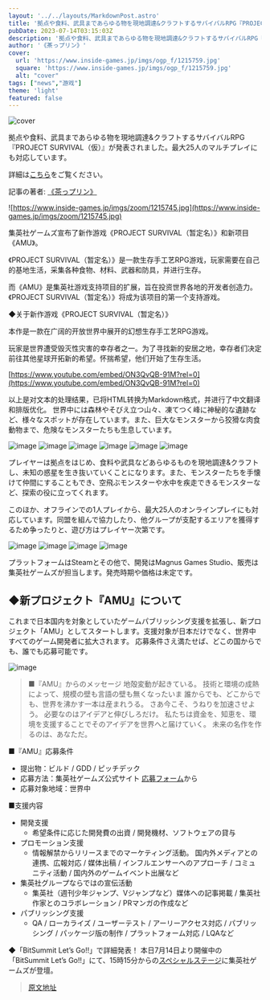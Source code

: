 ```yaml
---
layout: '../../layouts/MarkdownPost.astro'
title: '拠点や食料、武具まであらゆる物を現地調達&クラフトするサバイバルRPG『PROJECT SURVIVAL（仮）』発表！最大25人のマルチプレイにも対応'
pubDate: 2023-07-14T03:15:03Z
description: '拠点や食料、武具まであらゆる物を現地調達&クラフトするサバイバルRPG『PROJECT SURVIVAL（仮）』が発表されました。最大25人のマルチプレイにも対応しています。'
author: '《茶っプリン》'
cover:
  url: 'https://www.inside-games.jp/imgs/ogp_f/1215759.jpg'
  square: 'https://www.inside-games.jp/imgs/ogp_f/1215759.jpg'
  alt: "cover"
tags: ["news","游戏"]
theme: 'light'
featured: false
---
```


![cover](https://www.inside-games.jp/imgs/ogp_f/1215759.jpg)

拠点や食料、武具まであらゆる物を現地調達&クラフトするサバイバルRPG『PROJECT SURVIVAL（仮）』が発表されました。最大25人のマルチプレイにも対応しています。

詳細は[こちら](https://www.inside-games.jp/article/2023/07/14/147191.html)をご覧ください。

記事の著者: [《茶っプリン》](/author/10181/recent/%E8%8C%B6%E3%81%A3%E3%83%97%E3%83%AA%E3%83%B3)

![https://www.inside-games.jp/imgs/zoom/1215745.jpg](https://www.inside-games.jp/imgs/zoom/1215745.jpg)

集英社ゲームズ宣布了新作游戏《PROJECT SURVIVAL（暂定名）》和新项目《AMU》。

《PROJECT SURVIVAL（暂定名）》是一款生存手工艺RPG游戏，玩家需要在自己的基地生活，采集各种食物、材料、武器和防具，并进行生存。

而《AMU》是集英社游戏支持项目的扩展，旨在投资世界各地的开发者创造力。《PROJECT SURVIVAL（暂定名）》将成为该项目的第一个支持游戏。

◆关于新作游戏《PROJECT SURVIVAL（暂定名）》

本作是一款在广阔的开放世界中展开的幻想生存手工艺RPG游戏。

玩家是世界遭受毁灭性灾害的幸存者之一。为了寻找新的安居之地，幸存者们决定前往其他星球开拓新的希望。怀揣希望，他们开始了生存生活。

[https://www.youtube.com/embed/ON3QvQB-91M?rel=0](https://www.youtube.com/embed/ON3QvQB-91M?rel=0)

以上是对文本的处理结果，已将HTML转换为Markdown格式，并进行了中文翻译和排版优化。
世界中には森林やそびえ立つ山々、凍てつく峰に神秘的な遺跡など、様々なスポットが存在しています。また、巨大なモンスターから狡猾な肉食動物まで、危険なモンスターたちも生息しています。

![image](https://www.inside-games.jp/imgs/zoom/1215755.jpg)
![image](https://www.inside-games.jp/imgs/zoom/1215749.jpg)
![image](https://www.inside-games.jp/imgs/zoom/1215754.jpg)
![image](https://www.inside-games.jp/imgs/zoom/1215746.jpg)
![image](https://www.inside-games.jp/imgs/zoom/1215752.jpg)
![image](https://www.inside-games.jp/imgs/zoom/1215753.jpg)

プレイヤーは拠点をはじめ、食料や武具などあらゆるものを現地調達&amp;クラフトし、未知の惑星を生き抜いていくことになります。また、モンスターたちを手懐けて仲間にすることもでき、空飛ぶモンスターや水中を疾走できるモンスターなど、探索の役に立ってくれます。

このほか、オフラインでの1人プレイから、最大25人のオンラインプレイにも対応しています。同盟を組んで協力したり、他グループが支配するエリアを獲得するため争ったりと、遊び方はプレイヤー次第です。

![image](https://www.inside-games.jp/imgs/zoom/1215744.jpg)
![image](https://www.inside-games.jp/imgs/zoom/1215748.jpg)
![image](https://www.inside-games.jp/imgs/zoom/1215762.jpg)
![image](https://www.inside-games.jp/imgs/zoom/1215763.jpg)

プラットフォームはSteamとその他で、開発はMagnus Games Studio、販売は集英社ゲームズが担当します。発売時期や価格は未定です。

## ◆新プロジェクト『AMU』について

これまで日本国内を対象としていたゲームパブリッシング支援を拡張し、新プロジェクト「AMU」としてスタートします。支援対象が日本だけでなく、世界中すべてのゲーム開発者に拡大されます。
応募条件さえ満たせば、どこの国からでも、誰でも応募可能です。

![image](https://www.inside-games.jp/imgs/zoom/1215758.jpg)

> ■『AMU』からのメッセージ
地殻変動が起きている。 技術と環境の成熱によって、規模の壁も言語の壁も無くなったいま 誰からでも、どこからでも、世界を沸かす一本は産まれうる。 さあ今こそ、うねりを加速させよう。 必要なのはアイデアと伸びしろだけ。 私たちは資金を、知恵を、環境を支援することでそのアイデアを世界へと届けていく。 未来の名作を作るのは、あなただ。

■『AMU』応募条件
- 提出物：ビルド / GDD / ピッチデック
- 応募方法：集英社ゲームズ公式サイト [応募フォーム](https://shueisha-games.com/pitch/)から
- 応募対象地域：世界中

■支援内容
- 開発支援
  - 希望条件に応じた開発費の出資 / 開発機材、ソフトウェアの貸与
- プロモーション支援
  - 情報解禁からリリースまでのマーケティング活動。 国内外メディアとの連携、広報対応 / 媒体出稿 / インフルエンサーへのアプローチ / コミュニティ活動 / 国内外のゲームイベント出展など
- 集英社グループならではの宣伝活動
  - 集英社（週刊少年ジャンプ、Vジャンプなど）媒体への記事掲載 / 集英社作家とのコラボレーション / PRマンガの作成など
- パブリッシング支援
  - QA / ローカライズ / ユーザーテスト / アーリーアクセス対応 / パブリッシング / パッケージ版の制作 / プラットフォーム対応 / LQAなど

◆「BitSummit Let’s Go!!」で詳細発表！
本日7月14日より開催中の「BitSummit Let’s Go!!」にて、15時15分からの[スペシャルステージ](https://bitsummit.org/11th/)に集英社ゲームズが登壇。

>[原文地址](https://www.inside-games.jp/article/2023/07/14/147191.html)  